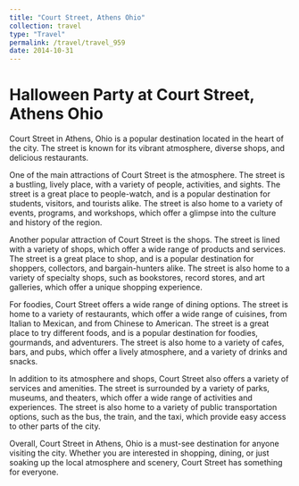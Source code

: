 ```yaml
---
title: "Court Street, Athens Ohio"
collection: travel
type: "Travel"
permalink: /travel/travel_959
date: 2014-10-31
---
```


# Halloween Party at Court Street, Athens Ohio
Court Street in Athens, Ohio is a popular destination located in the heart of the city. The street is known for its vibrant atmosphere, diverse shops, and delicious restaurants.

One of the main attractions of Court Street is the atmosphere. The street is a bustling, lively place, with a variety of people, activities, and sights. The street is a great place to people-watch, and is a popular destination for students, visitors, and tourists alike. The street is also home to a variety of events, programs, and workshops, which offer a glimpse into the culture and history of the region.

Another popular attraction of Court Street is the shops. The street is lined with a variety of shops, which offer a wide range of products and services. The street is a great place to shop, and is a popular destination for shoppers, collectors, and bargain-hunters alike. The street is also home to a variety of specialty shops, such as bookstores, record stores, and art galleries, which offer a unique shopping experience.

For foodies, Court Street offers a wide range of dining options. The street is home to a variety of restaurants, which offer a wide range of cuisines, from Italian to Mexican, and from Chinese to American. The street is a great place to try different foods, and is a popular destination for foodies, gourmands, and adventurers. The street is also home to a variety of cafes, bars, and pubs, which offer a lively atmosphere, and a variety of drinks and snacks.

In addition to its atmosphere and shops, Court Street also offers a variety of services and amenities. The street is surrounded by a variety of parks, museums, and theaters, which offer a wide range of activities and experiences. The street is also home to a variety of public transportation options, such as the bus, the train, and the taxi, which provide easy access to other parts of the city.

Overall, Court Street in Athens, Ohio is a must-see destination for anyone visiting the city. Whether you are interested in shopping, dining, or just soaking up the local atmosphere and scenery, Court Street has something for everyone.
